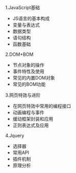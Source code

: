 1.JavaScript基础

* JS语言的基本构成
* 变量与表达式
* 数据类型
* 语句结构
* 函数基础

2.DOM+BOM

* 节点对象的操作
* 事件特性及使用
* 常见的内置DOM对象
* 常见的BOM功能

3.网页特效与进阶

* 在网页特效中常用的编程接口
* 动画编程与事件
* 缓动框架封装和应用
* 正则表达式及应用

4.Jquery

* 选择器
* 常用API
* 插件机制
* 原理分析





